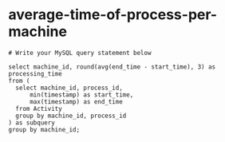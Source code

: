
  # average-time-of-process-per-machine

  ```mysql
  # Write your MySQL query statement below

select machine_id, round(avg(end_time - start_time), 3) as processing_time
from (
    select machine_id, process_id,
        min(timestamp) as start_time,
        max(timestamp) as end_time
    from Activity
    group by machine_id, process_id
) as subquery
group by machine_id;

  ```
  